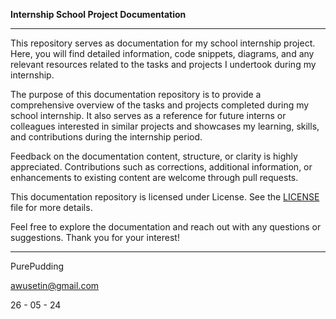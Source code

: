 **Internship School Project Documentation**


---

This repository serves as documentation for my school internship project. Here, you will find detailed information, code snippets, diagrams, and any relevant resources related to the tasks and projects I undertook during my internship.

The purpose of this documentation repository is to provide a comprehensive overview of the tasks and projects completed during my school internship. It also serves as a reference for future interns or colleagues interested in similar projects and showcases my learning, skills, and contributions during the internship period.

Feedback on the documentation content, structure, or clarity is highly appreciated. Contributions such as corrections, additional information, or enhancements to existing content are welcome through pull requests.

This documentation repository is licensed under License. See the [LICENSE](LICENSE) file for more details.


Feel free to explore the documentation and reach out with any questions or suggestions. Thank you for your interest!

---

PurePudding

awusetin@gmail.com

26 - 05 - 24
